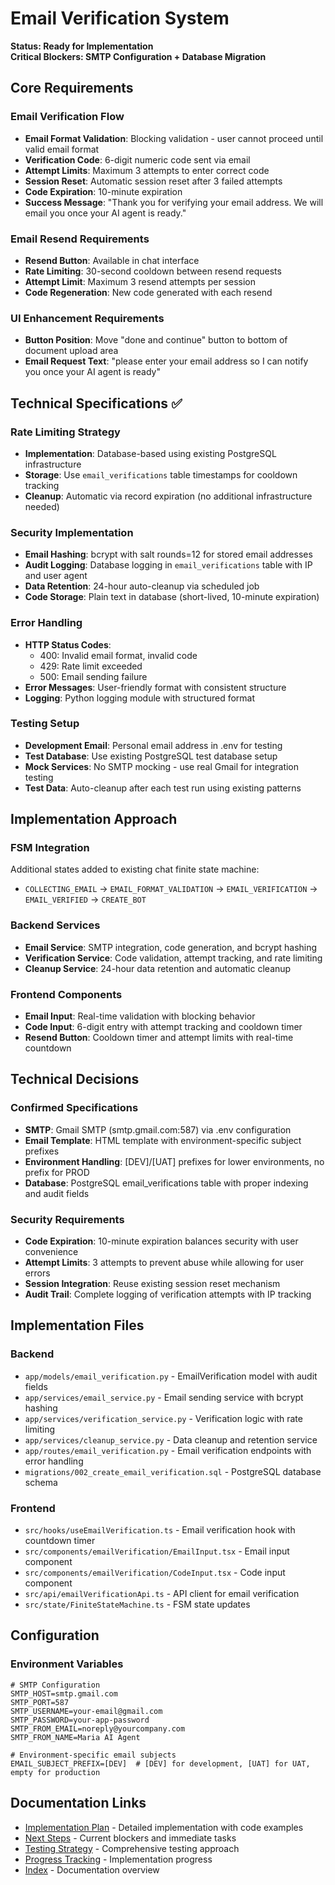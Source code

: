 # Email Verification System

**Status: Ready for Implementation**  
**Critical Blockers: SMTP Configuration + Database Migration**

## Core Requirements

### Email Verification Flow
- **Email Format Validation**: Blocking validation - user cannot proceed until valid email format
- **Verification Code**: 6-digit numeric code sent via email
- **Attempt Limits**: Maximum 3 attempts to enter correct code
- **Session Reset**: Automatic session reset after 3 failed attempts
- **Code Expiration**: 10-minute expiration
- **Success Message**: "Thank you for verifying your email address. We will email you once your AI agent is ready."

### Email Resend Requirements
- **Resend Button**: Available in chat interface
- **Rate Limiting**: 30-second cooldown between resend requests
- **Attempt Limit**: Maximum 3 resend attempts per session
- **Code Regeneration**: New code generated with each resend

### UI Enhancement Requirements
- **Button Position**: Move "done and continue" button to bottom of document upload area
- **Email Request Text**: "please enter your email address so I can notify you once your AI agent is ready"

## Technical Specifications ✅

### Rate Limiting Strategy
- **Implementation**: Database-based using existing PostgreSQL infrastructure
- **Storage**: Use `email_verifications` table timestamps for cooldown tracking
- **Cleanup**: Automatic via record expiration (no additional infrastructure needed)

### Security Implementation
- **Email Hashing**: bcrypt with salt rounds=12 for stored email addresses
- **Audit Logging**: Database logging in `email_verifications` table with IP and user agent
- **Data Retention**: 24-hour auto-cleanup via scheduled job
- **Code Storage**: Plain text in database (short-lived, 10-minute expiration)

### Error Handling
- **HTTP Status Codes**: 
  - 400: Invalid email format, invalid code
  - 429: Rate limit exceeded  
  - 500: Email sending failure
- **Error Messages**: User-friendly format with consistent structure
- **Logging**: Python logging module with structured format

### Testing Setup
- **Development Email**: Personal email address in .env for testing
- **Test Database**: Use existing PostgreSQL test database setup
- **Mock Services**: No SMTP mocking - use real Gmail for integration testing
- **Test Data**: Auto-cleanup after each test run using existing patterns

## Implementation Approach

### FSM Integration
Additional states added to existing chat finite state machine:
- `COLLECTING_EMAIL` → `EMAIL_FORMAT_VALIDATION` → `EMAIL_VERIFICATION` → `EMAIL_VERIFIED` → `CREATE_BOT`

### Backend Services
- **Email Service**: SMTP integration, code generation, and bcrypt hashing
- **Verification Service**: Code validation, attempt tracking, and rate limiting
- **Cleanup Service**: 24-hour data retention and automatic cleanup

### Frontend Components
- **Email Input**: Real-time validation with blocking behavior
- **Code Input**: 6-digit entry with attempt tracking and cooldown timer
- **Resend Button**: Cooldown timer and attempt limits with real-time countdown

## Technical Decisions

### Confirmed Specifications
- **SMTP**: Gmail SMTP (smtp.gmail.com:587) via .env configuration
- **Email Template**: HTML template with environment-specific subject prefixes
- **Environment Handling**: [DEV]/[UAT] prefixes for lower environments, no prefix for PROD
- **Database**: PostgreSQL email_verifications table with proper indexing and audit fields

### Security Requirements
- **Code Expiration**: 10-minute expiration balances security with user convenience
- **Attempt Limits**: 3 attempts to prevent abuse while allowing for user errors
- **Session Integration**: Reuse existing session reset mechanism
- **Audit Trail**: Complete logging of verification attempts with IP tracking

## Implementation Files

### Backend
- `app/models/email_verification.py` - EmailVerification model with audit fields
- `app/services/email_service.py` - Email sending service with bcrypt hashing
- `app/services/verification_service.py` - Verification logic with rate limiting
- `app/services/cleanup_service.py` - Data cleanup and retention service
- `app/routes/email_verification.py` - Email verification endpoints with error handling
- `migrations/002_create_email_verification.sql` - PostgreSQL database schema

### Frontend
- `src/hooks/useEmailVerification.ts` - Email verification hook with countdown timer
- `src/components/emailVerification/EmailInput.tsx` - Email input component
- `src/components/emailVerification/CodeInput.tsx` - Code input component
- `src/api/emailVerificationApi.ts` - API client for email verification
- `src/state/FiniteStateMachine.ts` - FSM state updates

## Configuration

### Environment Variables
```env
# SMTP Configuration
SMTP_HOST=smtp.gmail.com
SMTP_PORT=587
SMTP_USERNAME=your-email@gmail.com
SMTP_PASSWORD=your-app-password
SMTP_FROM_EMAIL=noreply@yourcompany.com
SMTP_FROM_NAME=Maria AI Agent

# Environment-specific email subjects
EMAIL_SUBJECT_PREFIX=[DEV]  # [DEV] for development, [UAT] for UAT, empty for production
```

## Documentation Links

- [Implementation Plan](plan.md) - Detailed implementation with code examples
- [Next Steps](next-steps.md) - Current blockers and immediate tasks
- [Testing Strategy](testing.md) - Comprehensive testing approach
- [Progress Tracking](tracking.md) - Implementation progress
- [Index](index.md) - Documentation overview
